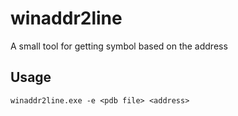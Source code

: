 # winaddr2line
A small tool for getting symbol based on the address

## Usage
```
winaddr2line.exe -e <pdb file> <address>
```
